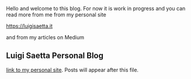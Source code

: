 Hello and welcome to this blog. For now it is work in progress and you can read more from me from my personal site

https://luigisaetta.it

and from my articles on Medium


## Luigi Saetta Personal Blog

[link to my personal site](https://luigisaetta.it). 
Posts will appear after this file. 
